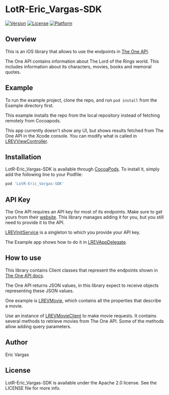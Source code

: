 # LotR-Eric_Vargas-SDK

[![Version](https://img.shields.io/cocoapods/v/LotR-Eric_Vargas-SDK.svg?style=flat)](https://cocoapods.org/pods/LotR-Eric_Vargas-SDK)
[![License](https://img.shields.io/cocoapods/l/LotR-Eric_Vargas-SDK.svg?style=flat)](https://cocoapods.org/pods/LotR-Eric_Vargas-SDK)
[![Platform](https://img.shields.io/cocoapods/p/LotR-Eric_Vargas-SDK.svg?style=flat)](https://cocoapods.org/pods/LotR-Eric_Vargas-SDK)

## Overview

This is an iOS library that allows to use the endpoints in [The One API](https://the-one-api.dev/).

The One API contains information about The Lord of the Rings world. This includes information about its characters, movies, books and memoral quotes.

## Example

To run the example project, clone the repo, and run `pod install` from the Example directory first.

This example installs the repo from the local repository instead of fetching remotely from Cocoapods.

This app currently doesn't show any UI, but shows results fetched from The One API in the Xcode console. You can modify what is called in [LREVViewController](https://github.com/rcvrgs/LotR-Eric_Vargas-SDK/blob/main/Example/LotR-Eric_Vargas-SDK/LREVViewController.m).

## Installation

LotR-Eric_Vargas-SDK is available through [CocoaPods](https://cocoapods.org). To install
it, simply add the following line to your Podfile:

```ruby
pod 'LotR-Eric_Vargas-SDK'
```

## API Key

The One API requires an API key for most of its endpoints. Make sure to get yours from their [website](https://the-one-api.dev/sign-up). This library manages adding it for you, but you still need to provide it to the API.

[LREVInitService](https://github.com/rcvrgs/LotR-Eric_Vargas-SDK/blob/main/LotR-Eric_Vargas-SDK/Classes/LREVInitService.h) is a singleton to which you provide your API key. 

The Example app shows how to do it in [LREVAppDelegate](https://github.com/rcvrgs/LotR-Eric_Vargas-SDK/blob/main/Example/LotR-Eric_Vargas-SDK/LREVAppDelegate.m#L17).

## How to use

This library contains Client classes that represent the endpoints shown in [The One API docs](https://the-one-api.dev/documentation).

The One API returns JSON values, in this library expect to receive objects representing these JSON values.

One example is [LREVMovie](https://github.com/rcvrgs/LotR-Eric_Vargas-SDK/blob/main/LotR-Eric_Vargas-SDK/Classes/LREVMovie.h), which contains all the properties that describe a movie.

Use an instance of [LREVMovieClient](https://github.com/rcvrgs/LotR-Eric_Vargas-SDK/blob/main/LotR-Eric_Vargas-SDK/Classes/LREVMovieClient.h) to make movie requests. It contains several methods to retrieve movies from The One API. Some of the methods allow adding query parameters. 

## Author

Eric Vargas

## License

LotR-Eric_Vargas-SDK is available under the Apache 2.0 license. See the LICENSE file for more info.
